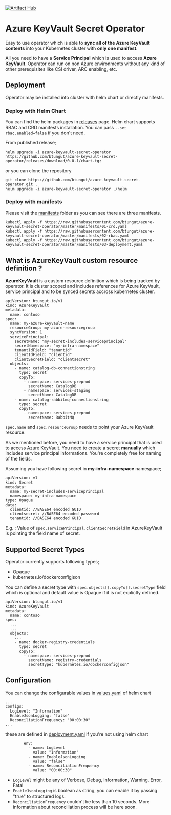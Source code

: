[![Artifact Hub](https://img.shields.io/endpoint?url=https://artifacthub.io/badge/repository/azure-keyvault-secret-operator)](https://artifacthub.io/packages/search?repo=azure-keyvault-secret-operator)
# Azure KeyVault Secret Operator
Easy to use operator which is able to **sync all of the Azure KeyVault contents** into your Kubernetes cluster with **only one manifest**. 

All you need to have a **Service Principal** which is used to access **Azure KeyVault**.
Operator can run on non Azure environments without any kind of other prerequisites like CSI driver, ARC enabling, etc.

## Deployment
Operator may be installed into cluster with helm chart or directly manifests.
### Deploy with Helm Chart
You can find the helm packages in [releases](https://github.com/btungut/azure-keyvault-secret-operator/releases) page. Helm chart supports RBAC and CRD manifests installation. You can pass `--set rbac.enabled=false` if you don't need.

From published release;

```
helm upgrade -i azure-keyvault-secret-operator https://github.com/btungut/azure-keyvault-secret-operator/releases/download/0.0.1/chart.tgz
```

or you can clone the repository

```
git clone https://github.com/btungut/azure-keyvault-secret-operator.git .
helm upgrade -i azure-keyvault-secret-operator ./helm
```

### Deploy with manifests 
Please visit the [manifests](https://github.com/btungut/azure-keyvault-secret-operator/tree/master/manifests) folder as you can see there are three manifests.

```
kubectl apply -f https://raw.githubusercontent.com/btungut/azure-keyvault-secret-operator/master/manifests/01-crd.yaml
kubectl apply -f https://raw.githubusercontent.com/btungut/azure-keyvault-secret-operator/master/manifests/02-rbac.yaml
kubectl apply -f https://raw.githubusercontent.com/btungut/azure-keyvault-secret-operator/master/manifests/03-deployment.yaml
```


## What is AzureKeyVault custom resource definition ?
**AzureKeyVault** is a custom resource definition which is being tracked by operator. It is cluster scoped and includes references for Azure KeyVault, service principal and to be synced secrets accross kubernetes cluster.

```
apiVersion: btungut.io/v1
kind: AzureKeyVault
metadata:
  name: contoso
spec:
  name: my-azure-keyvault-name
  resourceGroup: my-azure-resourcegroup
  syncVersion: 1
  servicePrincipal:
    secretName: "my-secret-includes-serviceprincipal"
    secretNamespace: "my-infra-namespace"
    tenantIdField: "tenantid"
    clientIdField: "clientid"
    clientSecretField: "clientsecret"
  objects:
    - name: catalog-db-connectionstring
      type: secret
      copyTo:
        - namespace: services-preprod
          secretName: CatalogDB
        - namespace: services-staging
          secretName: CatalogDB
    - name: catalog-rabbitmq-connectionstring
      type: secret
      copyTo:
        - namespace: services-preprod
          secretName: RabbitMQ
```

`spec.name` and `spec.resourceGroup` needs to point your Azure KeyVault resource.

As we mentioned before, you need to have a service principal that is used to access Azure KeyVault. You need to create a secret **manually** which includes service principal informations. You're completely free for naming of the fields. 

Assuming you have following secret in **my-infra-namespace** namespace;
```
apiVersion: v1
kind: Secret
metadata:
  name: my-secret-includes-serviceprincipal
  namespace: my-infra-namespace
type: Opaque
data:
  clientid: //BASE64 encoded GUID
  clientsecret: //BASE64 encoded password
  tenantid: //BASE64 encoded GUID
```
E.g. : Value of `spec.servicePrincipal.clientSecretField` in AzureKeyVault is pointing the field name of secret. 

## Supported Secret Types
Operator currently supports following types;
- Opaque
- kubernetes.io/dockerconfigjson

You can define a secret type with `spec.objects[].copyTo[].secretType` field which is optional and default value is Opaque if it is not explictly defined.


```
apiVersion: btungut.io/v1
kind: AzureKeyVault
metadata:
  name: contoso
spec:
  ...
  ...
  objects:
    ...
    - name: docker-registry-credentials
      type: secret
      copyTo:
        - namespace: services-preprod
          secretName: registry-credentials
          secretType: "kubernetes.io/dockerconfigjson"
```

## Configuration
You can change the configurable values in [values.yaml](https://github.com/btungut/azure-keyvault-secret-operator/blob/master/helm/values.yaml) of helm chart

```
...
configs:
  LogLevel: "Information"
  EnableJsonLogging: "false"
  ReconciliationFrequency: "00:00:30"
...
```

these are defined in [deployment.yaml](https://github.com/btungut/azure-keyvault-secret-operator/blob/master/manifests/03-deployment.yaml) if you're not using helm chart

```
        env:
          - name: LogLevel
            value: "Information"
          - name: EnableJsonLogging
            value: "false"
          - name: ReconciliationFrequency
            value: "00:00:30"
```

- `LogLevel` might be any of Verbose, Debug, Information, Warning, Error, Fatal
- `EnableJsonLogging` is boolean as string, you can enable it by passing "true" to structured logs.
- `ReconciliationFrequency` couldn't be less than 10 seconds. More information about reconciliation process will be here soon.


